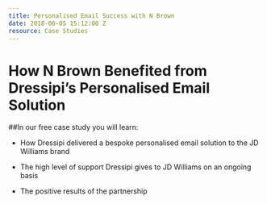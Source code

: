 ```yaml
---
title: Personalised Email Success with N Brown
date: 2018-06-05 15:12:00 Z
resource: Case Studies
---
```


# How N Brown Benefited from Dressipi’s Personalised Email Solution

##In our free case study you will learn:

* How Dressipi delivered a bespoke personalised email solution to the JD Williams brand

* The high level of support Dressipi gives to JD Williams on an ongoing basis

* The positive results of the partnership
